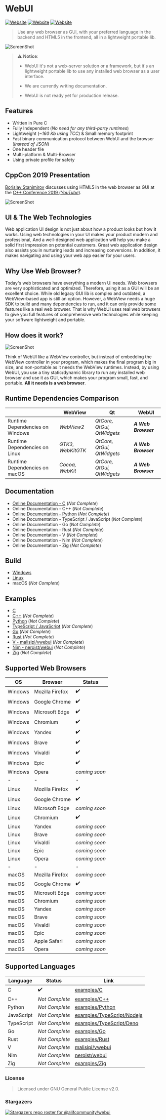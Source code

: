 # WebUI

[![Website](https://img.shields.io/circleci/project/github/badges/shields/master?style=for-the-badge)](https://github.com/alifcommunity/webui) [![Website](https://img.shields.io/github/issues/alifcommunity/webui.svg?branch=master&style=for-the-badge&url=https://google.com)](https://github.com/alifcommunity/webui/issues) [![Website](https://img.shields.io/website?label=webui.me&style=for-the-badge&url=https://google.com)](https://webui.me/)

> Use any web browser as GUI, with your preferred language in the backend and HTML5 in the frontend, all in a lightweight portable lib.

![ScreenShot](screenshot.png)

> :warning: **Notice**:
> 
> * WebUI it's not a web-server solution or a framework, but it's an lightweight portable lib to use any installed web browser as a user interface.
> 
> * We are currently writing documentation.
> 
> * WebUI is not ready yet for production release.

## Features

- Written in Pure C
- Fully Independent (*No need for any third-party runtimes*)
- Lightweight (*~160 Kb using TCC*) & Small memory footprint
- Fast binary communication protocol between WebUI and the browser (*Instead of JSON*)
- One header file
- Multi-platform & Multi-Browser
- Using private profile for safety

## CppCon 2019 Presentation

[Borislav Stanimirov](https://ibob.bg/) discusses using HTML5 in the web browser as GUI at the [C++ Conference 2019 (*YouTube*)](https://www.youtube.com/watch?v=bbbcZd4cuxg).

<!-- <div align="center">
  <a href="https://www.youtube.com/watch?v=bbbcZd4cuxg"><img src="https://img.youtube.com/vi/bbbcZd4cuxg/0.jpg" alt="Embrace Modern Technology: Using HTML 5 for GUI in C++ - Borislav Stanimirov - CppCon 2019"></a>
</div> -->

![ScreenShot](cppcon_2019.png)

## UI & The Web Technologies

Web application UI design is not just about how a product looks but how it works. Using web technologies in your UI makes your product modern and professional, And a well-designed web application will help you make a solid first impression on potential customers. Great web application design also assists you in nurturing leads and increasing conversions. In addition, it makes navigating and using your web app easier for your users.

## Why Use Web Browser?

Today's web browsers have everything a modern UI needs. Web browsers are very sophisticated and optimized. Therefore, using it as a GUI will be an excellent choice. While old legacy GUI lib is complex and outdated, a WebView-based app is still an option. However, a WebView needs a huge SDK to build and many dependencies to run, and it can only provide some features like a real web browser. That is why WebUI uses real web browsers to give you full features of comprehensive web technologies while keeping your software lightweight and portable.

## How does it work?

![ScreenShot](webui_diagram.png)

Think of WebUI like a WebView controller, but instead of embedding the WebView controller in your program, which makes the final program big in size, and non-portable as it needs the WebView runtimes. Instead, by using WebUI, you use a tiny static/dynamic library to run any installed web browser and use it as GUI, which makes your program small, fast, and portable. **All it needs is a web browser**.

## Runtime Dependencies Comparison

|  | WebView | Qt | WebUI |
| ------ | ------ | ------ | ------ |
| Runtime Dependencies on Windows | *WebView2* | *QtCore, QtGui, QtWidgets* | ***A Web Browser*** |
| Runtime Dependencies on Linux | *GTK3, WebKitGTK* | *QtCore, QtGui, QtWidgets* | ***A Web Browser*** |
| Runtime Dependencies on macOS | *Cocoa, WebKit* | *QtCore, QtGui, QtWidgets* | ***A Web Browser*** |

## Documentation

 - [Online Documentation - C](https://webui.me/docs/) (*Not Complete*)
 - Online Documentation - C++ (*Not Complete*)
 - [Online Documentation - Python](https://webui.me/docs/) (*Not Complete*)
 - Online Documentation - TypeScript / JavaScript (*Not Complete*)
 - Online Documentation - Go (*Not Complete*)
 - Online Documentation - Rust (*Not Complete*)
 - Online Documentation - V (*Not Complete*)
 - Online Documentation - Nim (*Not Complete*)
 - Online Documentation - Zig (*Not Complete*)

## Build

 - [Windows](https://github.com/alifcommunity/webui/tree/main/build/Windows)
 - [Linux](https://github.com/alifcommunity/webui/tree/main/build/Linux)
 - macOS (*Not Complete*)

## Examples

 - [C](https://github.com/alifcommunity/webui/tree/main/examples/C)
 - [C++](https://github.com/alifcommunity/webui/tree/main/examples/C++) (*Not Complete*)
 - [Python](https://github.com/alifcommunity/webui/tree/main/examples/Python) (*Not Complete*)
 - [TypeScript / JavaScript](https://github.com/alifcommunity/webui/tree/main/examples/TypeScript) (*Not Complete*)
 - [Go](https://github.com/alifcommunity/webui/tree/main/examples/Go/hello_world) (*Not Complete*)
 - [Rust](https://github.com/alifcommunity/webui/tree/main/examples/Rust/hello_world) (*Not Complete*)
 - [V - malisipi/vwebui](https://github.com/malisipi/vwebui/tree/main/examples) (*Not Complete*)
 - [Nim - neroist/webui](https://github.com/neroist/webui/tree/main/examples) (*Not Complete*)
 - [Zig](https://github.com/alifcommunity/webui/tree/main/examples/Zig) (*Not Complete*)

## Supported Web Browsers

| OS | Browser | Status |
| ------ | ------ | ------ |
| Windows | Mozilla Firefox | ✔️ |
| Windows | Google Chrome | ✔️ |
| Windows | Microsoft Edge | ✔️ |
| Windows | Chromium | ✔️ |
| Windows | Yandex | ✔️ |
| Windows | Brave | ✔️ |
| Windows | Vivaldi | ✔️ |
| Windows | Epic | ✔️ |
| Windows | Opera | *coming soon* |
| - | - | - |
| Linux | Mozilla Firefox | ✔️ |
| Linux | Google Chrome | ✔️ |
| Linux | Microsoft Edge | *coming soon* |
| Linux | Chromium | ✔️ |
| Linux | Yandex | *coming soon* |
| Linux | Brave | *coming soon* |
| Linux | Vivaldi | *coming soon* |
| Linux | Epic | *coming soon* |
| Linux | Opera | *coming soon* |
| - | - | - |
| macOS | Mozilla Firefox | *coming soon* |
| macOS | Google Chrome | ✔️ |
| macOS | Microsoft Edge | *coming soon* |
| macOS | Chromium | *coming soon* |
| macOS | Yandex | *coming soon* |
| macOS | Brave | *coming soon* |
| macOS | Vivaldi | *coming soon* |
| macOS | Epic | *coming soon* |
| macOS | Apple Safari | *coming soon* |
| macOS | Opera | *coming soon* |

## Supported Languages

| Language | Status | Link |
| ------ | ------ | ------ |
| C | ✔️ | [examples/C](https://github.com/alifcommunity/webui/tree/main/examples/C) |
| C++ |  *Not Complete* | [examples/C++](https://github.com/alifcommunity/webui/tree/main/examples/C%2B%2B) |
| Python | *Not Complete* | [examples/Python](https://github.com/alifcommunity/webui/tree/main/examples/Python) |
| JavaScript | *Not Complete* | [examples/TypeScript/Nodejs](https://github.com/alifcommunity/webui/tree/main/examples/TypeScript/Nodejs) |
| TypeScript | *Not Complete* | [examples/TypeScript/Deno](https://github.com/alifcommunity/webui/tree/main/examples/TypeScript/Deno) |
| Go | *Not Complete* | [examples/Go](https://github.com/alifcommunity/webui/tree/main/examples/Go) |
| Rust | *Not Complete* | [examples/Rust](https://github.com/alifcommunity/webui/tree/main/examples/Rust) |
| V | *Not Complete* | [malisipi/vwebui](https://github.com/malisipi/vwebui) |
| Nim | *Not Complete* | [neroist/webui](https://github.com/neroist/webui) |
| Zig | *Not Complete* | [examples/Zig](https://github.com/alifcommunity/webui/tree/main/examples/Zig) |

### License

> Licensed under GNU General Public License v2.0.

### Stargazers

[![Stargazers repo roster for @alifcommunity/webui](https://reporoster.com/stars/alifcommunity/webui)](https://github.com/alifcommunity/webui/stargazers)
